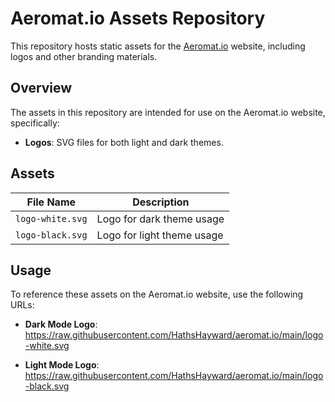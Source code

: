 # Aeromat.io Assets Repository

This repository hosts static assets for the [Aeromat.io](https://aeromat.io) website, including logos and other branding materials.

## Overview

The assets in this repository are intended for use on the Aeromat.io website, specifically:

- **Logos**: SVG files for both light and dark themes.

## Assets

| File Name        | Description               |
|------------------|---------------------------|
| `logo-white.svg` | Logo for dark theme usage |
| `logo-black.svg` | Logo for light theme usage|

## Usage

To reference these assets on the Aeromat.io website, use the following URLs:

- **Dark Mode Logo**: https://raw.githubusercontent.com/HathsHayward/aeromat.io/main/logo-white.svg

- **Light Mode Logo**: https://raw.githubusercontent.com/HathsHayward/aeromat.io/main/logo-black.svg
